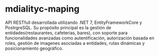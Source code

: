 # mdialityc-maping
API RESTfull desarrollada utilizando .NET 7, EntityFrameworkCore y PostrgreSQL. Su propósito principal es la gestión de entidades(restaurantes, cafeterias, bares), con soporte para funcionalidades avanzadas como autentificación, autorización basada en roles, gestión de imagenes asociadas a entidades, rutas dinámicas y posicionamiento geográfico.
